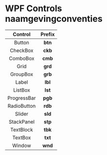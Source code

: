 # WPF Controls naamgevingconventies
| Control                 | Prefix  | 
|:-----------------------:|:-------:|
| Button                  | **btn** | 
| CheckBox                | **ckb** |
| ComboBox                | **cmb** | 
| Grid                    | **grd** | 
| GroupBox                | **grb** | 
| Label                   | **lbl** |
| ListBox                 | **lst** |
| ProgressBar             | **pgb** |
| RadioButton             | **rdb** |
| Slider                  | **sld** |
| StackPanel              | **stp** | 
| TextBlock               | **tbk** | 
| TextBox                 | **txt** |
| Window                  | **wnd** |
